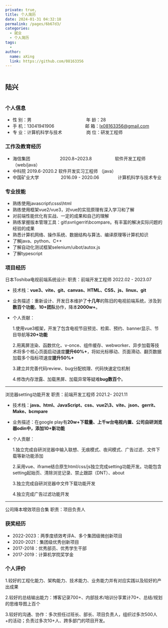 ```yaml
---
private: true,
title: 个人简历
date: 2024-01-31 04:32:18
permalink: /pages/6b67d3/
categories:
  - 就业
  - 个人简历
tags:
  - 
author: 
  name: aXing
  link: https://github.com/08163356
---
```


<div style="display: flex; justify-content: space-between;">
  <div>
    <h2>陆兴</h2>
  </div>
  </div>

### 个人信息

* 性 别：男&emsp;&emsp;&emsp;&emsp;&emsp;&emsp;&emsp;&emsp;&emsp;&emsp;&emsp;&emsp;&ensp;年 龄：28  
* 手 机：13041941906 &emsp;&emsp;&emsp;&emsp;&emsp;&emsp;&ensp;  邮 箱：[lx08163356@gmail.com](mailto:ko.momo@qq.com)    
* 专 业：计算机科学与技术 &emsp;&emsp;&emsp;&emsp;&emsp; 岗 位：研发工程师

### 工作及教育经历

* 海信集团  &emsp;&emsp;&emsp;&emsp;&emsp;&emsp;&ensp;2020.8~2023.8  &emsp;&emsp;&emsp;&emsp;&emsp;软件开发工程师（web/java）
* 中科院                             2019.6-2020.2                     软件开发实习工程师 （java）          
* 中国矿业大学&emsp;&emsp;&emsp;&emsp;&emsp;2016.09 - 2020.06&emsp;&emsp;&emsp;&emsp; 计算机科学与技术专业         

### 专业技能

- 熟练使用javascript\csss\html
- 熟练使用框架vue2/vue3，对vue的实现原理有深入学习和了解
- 对前端性能优化有实战、一定的成果和自己的理解
- 熟练掌握版本管理工具：git\svn\gerrit\bcompare。有丰富的解决实际问题的经验的成果
- 熟悉计算机网络、操作系统、数据结构与算法、编译原理等计算机知识
- 了解java、python、C++
- 了解自动化测试框架selenium/uibot/autox.js
- 了解typescript

### 项目经历

日本Toshiba电视前端系统设计<span class="role">:&nbsp;职责：前端开发工程师</span> <span margin-right="0">2022.02 - 2023.07</span>

- 技术栈：**vue3、vite、git、canvas、HTML、CSS、js、linux、git**

- 业务描述：重新设计、开发日本维护了**十几年**的陈旧的电视前端系统，涉及到**数百个功能**，**10+团队**协作，降本**2000w+**。

- 个人贡献：

  1.使用vue3框架，开发了包含电视节目预览、检索、预约、banner显示、节目导航等**20+功能**

  2.用离屏渲染、函数优化、v-once、组件缓存、webworker、异步加载等技术将多个核心页面启动速度**提升60%+**，将如光标移动、页面滑动、翻页数据加载多个指标项速度**提升50%+**

  3.建立并完善代码review、bug分配梳理、代码快速定位机制

  4.修改内存泄露、加载黑屏、加载异常等疑难**bug数百个**。

---

浏览器setting功能开发&nbsp;职责：前端开发工程师</span> <span margin-right="0">2021.2- 2021.11</span>

- 技术栈：**java、html、JavaScript、css、vue2\3、vite、json、gerrit、Make、bcmpare**

- 业务描述：在google play有**20w+**下载量、**上千w**台电视内置、公司自研浏览器odin中，添加**10+新功能**

- 个人贡献：

  1.独立完成自研浏览器中输入联想、无痕模式、夜间模式、广告过滤、文件下载等新功能添加

  2.采用vue、iframe结合原生html/css/js独立完成setting功能开发。功能包含setting起始页、清除浏览记录、禁止跟踪（DNT）、about

  3.独立完成自研浏览器中文件下载功能开发

  4.独立完成广告过滤功能开发

------

公司降本增效项目合集  职责：项目负责人

### 获奖经历

* 2022-2023：两季度绩效考评A、多个集团级微创新项目
* 2020-2021：集团级优秀创新项目
* 2017-2018：优秀部员、优秀学生干部
* 2017-2019：计算机学院奖学金

### 个人评价

1.较好的工程化能力、架构能力、技术能力、业务能力并有对应实践以及较好的产出成果

2.较好的总结输出能力：博客记录700+、内部技术/培训分享累计70+、总结/规划的思维导图上百个

3.较好的沟通、协作：多次担任过班长、部长、项目负责人，组织过多次500人+的活动；负责过多次10+人、跨多部门的项目开发。

